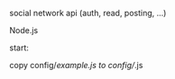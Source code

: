 social network api (auth, read, posting, ...)

Node.js

start:

copy config/*example.js to config/*.js

